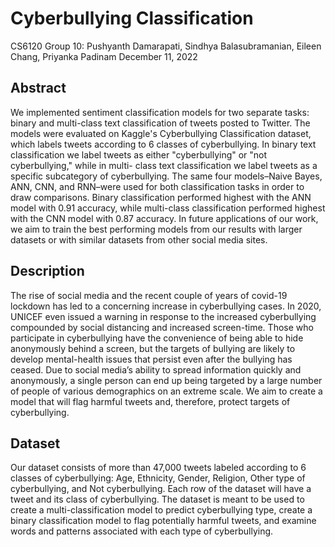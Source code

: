 # Cyberbullying Classification
CS6120 Group 10: Pushyanth Damarapati, Sindhya Balasubramanian, Eileen Chang, Priyanka Padinam
December 11, 2022

## Abstract
We implemented sentiment classification models for two separate tasks: binary and multi-class text classification of tweets posted to Twitter. The models were evaluated on Kaggle's Cyberbullying Classification dataset, which labels tweets according to 6 classes of cyberbullying. In binary text classification we label tweets as either "cyberbullying" or "not cyberbullying," while in multi- class text classification we label tweets as a specific subcategory of cyberbullying. The same four models–Naive Bayes, ANN, CNN, and RNN–were used for both classification tasks in order to draw comparisons. Binary classification performed highest with the ANN model with 0.91 accuracy, while multi-class classification performed highest with the CNN model with 0.87 accuracy. In future applications of our work, we aim to train the best performing models from our results with larger datasets or with similar datasets from other social media sites.

## Description
The rise of social media and the recent couple of years of covid-19 lockdown has led to a concerning increase in cyberbullying cases. In 2020, UNICEF even issued a warning in response to the increased cyberbullying compounded by social distancing and increased screen-time. Those who participate in cyberbullying have the convenience of being able to hide anonymously behind a screen, but the targets of bullying are likely to develop mental-health issues that persist even after the bullying has ceased. Due to social media’s ability to spread information quickly and anonymously, a single person can end up being targeted by a large number of people of various demographics on an extreme scale. We aim to create a model that will flag harmful tweets and, therefore, protect targets of cyberbullying.

## Dataset
Our dataset consists of more than 47,000 tweets labeled according to 6 classes of cyberbullying: Age, Ethnicity, Gender, Religion, Other type of cyberbullying, and Not cyberbullying. Each row of the dataset will have a tweet and its class of cyberbullying. The dataset is meant to be used to create a multi-classification model to predict cyberbullying type, create a binary classification model to flag potentially harmful tweets, and examine words and patterns associated with each type of cyberbullying.
